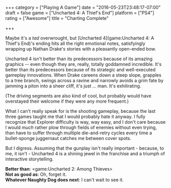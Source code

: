 +++
category = ["Playing A Game"]
date = "2016-05-23T23:48:17-07:00"
draft = false
game = ["Uncharted 4: A Thief's End"]
platform = ["PS4"]
rating = ["Awesome"]
title = "Charting Complete"

+++

Maybe it's a <i>tad</i> overwrought, but [Uncharted 4](game:Uncharted 4: A Thief's End)'s ending hits all the right emotional notes, satisfyingly wrapping up Nathan Drake's stories with a pleasantly open-ended bow.

Uncharted 4 isn't better than its predecessors because of its amazing graphics -- even though they are, really, totally goddamned incredible.  It's better than its predecessors because of its strategic and well-executed gameplay innovations.  When Drake careens down a steep slope, grapples to a tree branch, swings across a ravine and narrowly avoids a grim fate by jamming a piton into a sheer cliff, it's just ... man.  It's exhilirating.

(The driving segments are also kind of cool, but probably would have overstayed their welcome if they were any more frequent.)

What I can't really speak for is the shooting gameplay, because the last three games taught me that I would probably hate it anyway.  I fully recognize that Explorer difficulty is way, way easy, and I don't care because I would <i>much</i> rather plow through fields of enemies without even trying, than have to suffer through multiple die-and-retry cycles every time a bullet-sponge juggernaut catches me between cover spots.

But I digress.  Assuming that the gunplay isn't really important - because, to me, it isn't - Uncharted 4 is a shining jewel in the franchise and a triumph of interactive storytelling.

<b>Better than</b>: <game:Uncharted 2: Among Thieves>  
<b>Not as good as</b>: Oh, forget it.  
<b>Whatever Naughty Dog does next</b>: I can't wait to see it.
